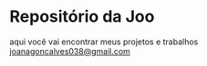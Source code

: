 # Repositório da Joo 
aqui você vai encontrar meus projetos e trabalhos 
joanagoncalves038@gmail.com 
